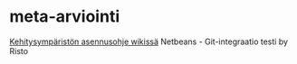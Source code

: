 meta-arviointi
==============
[Kehitysympäristön asennusohje wikissä](https://github.com/Meta-arviointi/meta-arviointi/wiki/Kehitysymp%C3%A4rist%C3%B6n-asentaminen)
Netbeans - Git-integraatio testi by Risto